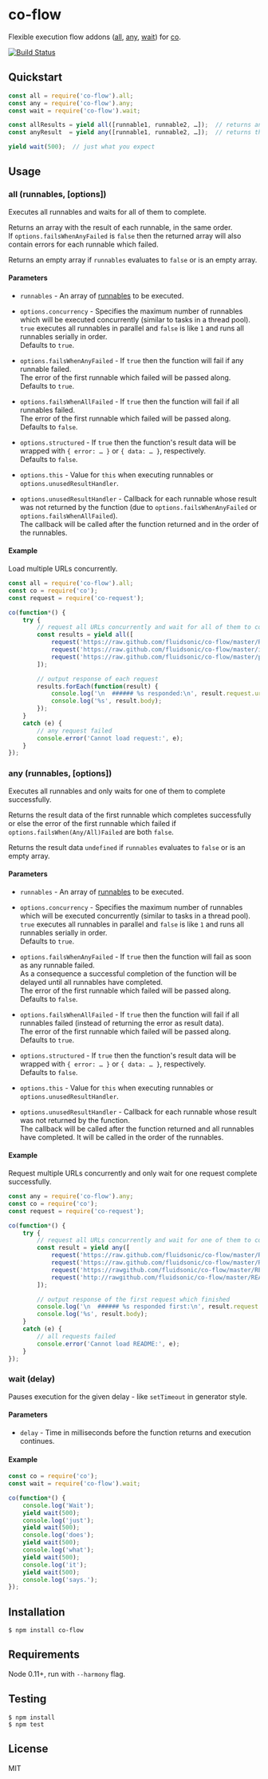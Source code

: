 co-flow
=======

Flexible execution flow addons ([all](#all-runnables-options), [any](#any-runnables-options), [wait](#wait-delay)) for [co](https://github.com/visionmedia/co).

[![Build Status](https://travis-ci.org/fluidsonic/co-flow.png?branch=master)](https://travis-ci.org/fluidsonic/co-flow)



Quickstart
----------

```javascript
const all = require('co-flow').all;
const any = require('co-flow').any;
const wait = require('co-flow').wait;

const allResults = yield all([runnable1, runnable2, …]);  // returns an array with the results of all runnables
const anyResult  = yield any([runnable1, runnable2, …]);  // returns the result for the runnable which succeeded first

yield wait(500);  // just what you expect
```



Usage
--------

### all (runnables, [options])

Executes all runnables and waits for all of them to complete.

Returns an array with the result of each runnable, in the same order.  
If `options.failsWhenAnyFailed` is `false` then the returned array will also contain errors for each runnable which failed.

Returns an empty array if `runnables` evaluates to `false` or is an empty array.

#### Parameters

- `runnables` - An array of [runnables](https://github.com/visionmedia/co#yieldables) to be executed.

- `options.concurrency` - Specifies the maximum number of runnables which will be executed concurrently (similar to tasks in a thread pool).  
  `true` executes all runnables in parallel and `false` is like `1` and runs all runnables serially in order.  
  Defaults to `true`.

- `options.failsWhenAnyFailed` - If `true` then the function will fail if any runnable failed.  
  The error of the first runnable which failed will be passed along.  
  Defaults to `true`.

- `options.failsWhenAllFailed` - If `true` then the function will fail if all runnables failed.  
  The error of the first runnable which failed will be passed along.  
  Defaults to `false`.

- `options.structured` - If `true` then the function's result data will be wrapped with `{ error: … }` or `{ data: … }`, respectively.  
  Defaults to `false`.

- `options.this` - Value for `this` when executing runnables or `options.unusedResultHandler`.  

- `options.unusedResultHandler` - Callback for each runnable whose result was not returned by the function (due to `options.failsWhenAnyFailed` or `options.failsWhenAllFailed`).  
  The callback will be called after the function returned and in the order of the runnables.

#### Example

Load multiple URLs concurrently.

```javascript
const all = require('co-flow').all;
const co = require('co');
const request = require('co-request');

co(function*() {
	try {
		// request all URLs concurrently and wait for all of them to complete
		const results = yield all([
			request('https://raw.github.com/fluidsonic/co-flow/master/README.md'),
			request('https://raw.github.com/fluidsonic/co-flow/master/index.js'),
			request('https://raw.github.com/fluidsonic/co-flow/master/package.json')
		]);

		// output response of each request
		results.forEach(function(result) {
			console.log('\n  ###### %s responded:\n', result.request.uri.href);
			console.log('%s', result.body);
		});
	}
	catch (e) {
		// any request failed
		console.error('Cannot load request:', e);
	}
});
```

### any (runnables, [options])

Executes all runnables and only waits for one of them to complete successfully.

Returns the result data of the first runnable which completes successfully or else the error of the first runnable which failed if `options.failsWhen(Any/All)Failed` are both `false`.

Returns the result data `undefined` if `runnables` evaluates to `false` or is an empty array.

#### Parameters

- `runnables` - An array of [runnables](https://github.com/visionmedia/co#yieldables) to be executed.

- `options.concurrency` - Specifies the maximum number of runnables which will be executed concurrently (similar to tasks in a thread pool).  
  `true` executes all runnables in parallel and `false` is like `1` and runs all runnables serially in order.  
  Defaults to `true`.

- `options.failsWhenAnyFailed` - If `true` then the function will fail as soon as any runnable failed.  
  As a consequence a successful completion of the function will be delayed until all runnables have completed.  
  The error of the first runnable which failed will be passed along.  
  Defaults to `false`.

- `options.failsWhenAllFailed` - If `true` then the function will fail if all runnables failed (instead of returning the error as result data).  
  The error of the first runnable which failed will be passed along.  
  Defaults to `true`.

- `options.structured` - If `true` then the function's result data will be wrapped with `{ error: … }` or `{ data: … }`, respectively.  
  Defaults to `false`.

- `options.this` - Value for `this` when executing runnables or `options.unusedResultHandler`.  

- `options.unusedResultHandler` - Callback for each runnable whose result was not returned by the function.  
  The callback will be called after the function returned and all runnables have completed. It will be called in the order of the runnables.

#### Example

Request multiple URLs concurrently and only wait for one request complete successfully.

```javascript
const any = require('co-flow').any;
const co = require('co');
const request = require('co-request');

co(function*() {
	try {
		// request all URLs concurrently and wait for one of them to complete successfully
		const result = yield any([
			request('https://raw.github.com/fluidsonic/co-flow/master/README.md'),
			request('https://raw.github.com/fluidsonic/co-flow/master/README.md'),
			request('https://rawgithub.com/fluidsonic/co-flow/master/README.md'),
			request('http://rawgithub.com/fluidsonic/co-flow/master/README.md')
		]);

		// output response of the first request which finished
		console.log('\n  ###### %s responded first:\n', result.request.uri.href);
		console.log('%s', result.body);
	}
	catch (e) {
		// all requests failed
		console.error('Cannot load README:', e);
	}
});
```

### wait (delay)

Pauses execution for the given delay - like `setTimeout` in generator style.

#### Parameters

- `delay` - Time in milliseconds before the function returns and execution continues.

#### Example

```javascript
const co = require('co');
const wait = require('co-flow').wait;

co(function*() {
	console.log('Wait');
	yield wait(500);
	console.log('just');
	yield wait(500);
	console.log('does');
	yield wait(500);
	console.log('what');
	yield wait(500);
	console.log('it');
	yield wait(500);
	console.log('says.');
});
```



Installation
------------

	$ npm install co-flow



Requirements
------------

Node 0.11+, run with `--harmony` flag.



Testing
-------

	$ npm install
	$ npm test



License
-------

MIT
